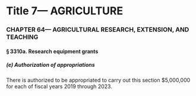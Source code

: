 
# Title 7— AGRICULTURE
### CHAPTER 64— AGRICULTURAL RESEARCH, EXTENSION, AND TEACHING
#### § 3310a. Research equipment grants
##### (e) Authorization of appropriations

There is authorized to be appropriated to carry out this section $5,000,000 for each of fiscal years 2019 through 2023.
